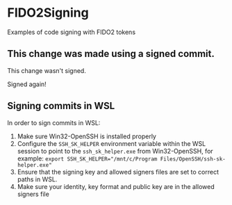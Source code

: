 # FIDO2Signing
Examples of code signing with FIDO2 tokens

## This change was made using a signed commit.

This change wasn't signed.

Signed again!

## Signing commits in WSL
In order to sign commits in WSL:

1. Make sure Win32-OpenSSH is installed properly
2. Configure the `SSH_SK_HELPER` environment variable within the WSL session to point to the `ssh_sk_helper.exe` from Win32-OpenSSH, for example: `export SSH_SK_HELPER="/mnt/c/Program Files/OpenSSH/ssh-sk-helper.exe"`  
3. Ensure that the signing key and allowed signers files are set to correct paths in WSL.
4. Make sure your identity, key format and public key are in the allowed signers file

